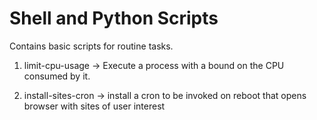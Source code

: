 # Shell and Python Scripts 
Contains basic scripts for routine tasks. 

1. limit-cpu-usage -> Execute a process with a bound on the CPU consumed by it.

2. install-sites-cron -> install a cron to be invoked on reboot that opens browser with sites of user interest
